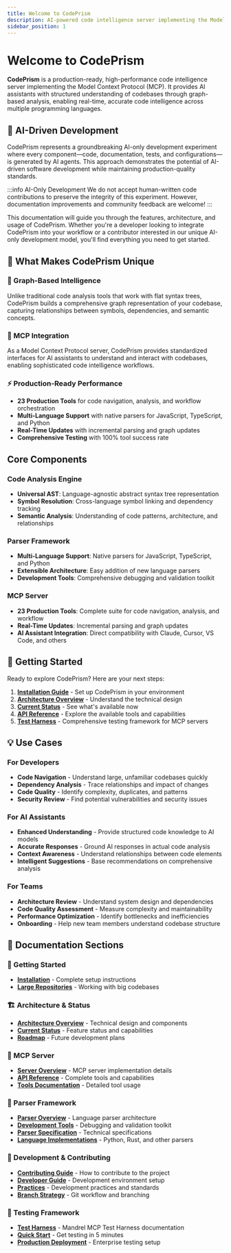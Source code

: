 ```yaml
---
title: Welcome to CodePrism
description: AI-powered code intelligence server implementing the Model Context Protocol (MCP)
sidebar_position: 1
---
```


# Welcome to CodePrism

**CodePrism** is a production-ready, high-performance code intelligence server implementing the Model Context Protocol (MCP). It provides AI assistants with structured understanding of codebases through graph-based analysis, enabling real-time, accurate code intelligence across multiple programming languages.

## 🤖 AI-Driven Development

CodePrism represents a groundbreaking AI-only development experiment where every component—code, documentation, tests, and configurations—is generated by AI agents. This approach demonstrates the potential of AI-driven software development while maintaining production-quality standards.

:::info AI-Only Development
We do not accept human-written code contributions to preserve the integrity of this experiment. However, documentation improvements and community feedback are welcome!
:::

This documentation will guide you through the features, architecture, and usage of CodePrism. Whether you're a developer looking to integrate CodePrism into your workflow or a contributor interested in our unique AI-only development model, you'll find everything you need to get started.

## 🌟 What Makes CodePrism Unique

### 🔗 Graph-Based Intelligence
Unlike traditional code analysis tools that work with flat syntax trees, CodePrism builds a comprehensive graph representation of your codebase, capturing relationships between symbols, dependencies, and semantic concepts.

### 🔌 MCP Integration
As a Model Context Protocol server, CodePrism provides standardized interfaces for AI assistants to understand and interact with codebases, enabling sophisticated code intelligence workflows.

### ⚡ Production-Ready Performance
- **23 Production Tools** for code navigation, analysis, and workflow orchestration
- **Multi-Language Support** with native parsers for JavaScript, TypeScript, and Python
- **Real-Time Updates** with incremental parsing and graph updates
- **Comprehensive Testing** with 100% tool success rate

## Core Components

### Code Analysis Engine
- **Universal AST**: Language-agnostic abstract syntax tree representation
- **Symbol Resolution**: Cross-language symbol linking and dependency tracking  
- **Semantic Analysis**: Understanding of code patterns, architecture, and relationships

### Parser Framework
- **Multi-Language Support**: Native parsers for JavaScript, TypeScript, and Python
- **Extensible Architecture**: Easy addition of new language parsers
- **Development Tools**: Comprehensive debugging and validation toolkit

### MCP Server
- **23 Production Tools**: Complete suite for code navigation, analysis, and workflow
- **Real-Time Updates**: Incremental parsing and graph updates
- **AI Assistant Integration**: Direct compatibility with Claude, Cursor, VS Code, and others

## 🚀 Getting Started

Ready to explore CodePrism? Here are your next steps:

1. **[Installation Guide](getting-started/installation)** - Set up CodePrism in your environment
2. **[Architecture Overview](architecture/overview)** - Understand the technical design
3. **[Current Status](architecture/current-status)** - See what's available now
4. **[API Reference](mcp-server/api-reference)** - Explore the available tools and capabilities
5. **[Test Harness](test-harness/)** - Comprehensive testing framework for MCP servers

## 💡 Use Cases

### For Developers
- **Code Navigation** - Understand large, unfamiliar codebases quickly
- **Dependency Analysis** - Trace relationships and impact of changes
- **Code Quality** - Identify complexity, duplicates, and patterns
- **Security Review** - Find potential vulnerabilities and security issues

### For AI Assistants
- **Enhanced Understanding** - Provide structured code knowledge to AI models
- **Accurate Responses** - Ground AI responses in actual code analysis
- **Context Awareness** - Understand relationships between code elements
- **Intelligent Suggestions** - Base recommendations on comprehensive analysis

### For Teams
- **Architecture Review** - Understand system design and dependencies
- **Code Quality Assessment** - Measure complexity and maintainability
- **Performance Optimization** - Identify bottlenecks and inefficiencies
- **Onboarding** - Help new team members understand codebase structure

## 📖 Documentation Sections

### 🏁 Getting Started
- **[Installation](getting-started/installation)** - Complete setup instructions
- **[Large Repositories](getting-started/large-repositories)** - Working with big codebases

### 🏗️ Architecture & Status
- **[Architecture Overview](architecture/overview)** - Technical design and components
- **[Current Status](architecture/current-status)** - Feature status and capabilities
- **[Roadmap](architecture/roadmap)** - Future development plans

### 🔌 MCP Server
- **[Server Overview](mcp-server/overview)** - MCP server implementation details
- **[API Reference](mcp-server/api-reference)** - Complete tools and capabilities
- **[Tools Documentation](mcp-server/tools-documentation)** - Detailed tool usage

### 🔧 Parser Framework
- **[Parser Overview](parsers/overview)** - Language parser architecture
- **[Development Tools](parsers/development-tools)** - Debugging and validation toolkit
- **[Parser Specification](parsers/specification)** - Technical specifications
- **[Language Implementations](parsers/overview)** - Python, Rust, and other parsers

### 👥 Development & Contributing
- **[Contributing Guide](development/contributing)** - How to contribute to the project
- **[Developer Guide](development/developer-guide)** - Development environment setup
- **[Practices](development/practices)** - Development practices and standards
- **[Branch Strategy](development/branch-strategy)** - Git workflow and branching

### 🧪 Testing Framework
- **[Test Harness](test-harness/)** - Mandrel MCP Test Harness documentation
- **[Quick Start](test-harness/getting-started/quick-start)** - Get testing in 5 minutes
- **[Production Deployment](test-harness/production-deployment)** - Enterprise testing setup
